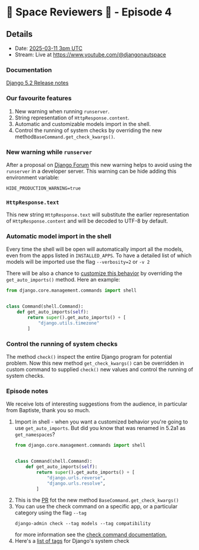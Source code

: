 # 🚀 Space Reviewers 👾 - Episode 4

## Details

- Date: [2025-03-11 3pm UTC](https://time.is/compare/1500_11_March_2025_UTC)
- Stream: Live at https://www.youtube.com/@djangonautspace

### Documentation
[Django 5.2 Release notes](https://docs.djangoproject.com/en/dev/releases/5.2/)

### Our favourite features

1. New warning when running `runserver`.
2. String representation of `HttpResponse.content`.
3. Automatic and customizable models import in the shell.
4. Control the running of system checks by overriding the new method`BaseCommand.get_check_kwargs()`.

### New warning while `runserver`
After a proposal on [Django Forum](https://forum.djangoproject.com/t/proposal-borrow-warning-from-werkzeug-for-runserver/32668/5) this new warning helps to avoid using the `runserver` in a developer server.
This warning can be hide adding this environment variable:
```shell
HIDE_PRODUCTION_WARNING=true
```

### `HttpResponse.text`
This new string `HttpResponse.text` will substitute the earlier representation of `HttpResponse.content` and will be decoded to UTF-8 by default.

### Automatic model import in the shell
Every time the shell will be open will automatically import all the models, even from the apps listed in `INSTALLED_APPS`.
To have a detailed list of which models will be imported use the flag `--verbosity=2` or `-v 2`

There will be also a chance to [customize this behavior](https://docs.djangoproject.com/en/dev/howto/custom-shell/#customizing-shell-auto-imports) by overriding the `get_auto_imports()` method.
Here an example:
```python
from django.core.management.commands import shell


class Command(shell.Command):
    def get_auto_imports(self):
        return super().get_auto_imports() + [
            "django.utils.timezone"
        ]
```

### Control the running of system checks
The method `check()` inspect the entire Django program for potential problem.
Now this new method `get_check_kwargs()` can be overridden in custom command to supplied `check()` new values and control the running of system checks.


### Episode notes
We receive lots of interesting suggestions from the audience, in particular from Baptiste, thank you so much.

1. Import in shell - when you want a customized behavior you're going to use `get_auto_imports`. But did you know that was renamed in 5.2a1 as `get_namespaces`?
    ```python
    from django.core.management.commands import shell
    
    
    class Command(shell.Command):
        def get_auto_imports(self):
            return super().get_auto_imports() + [
                "django.urls.reverse",
                "django.urls.resolve",
            ]
    ```
2. This is the [PR](https://github.com/django/django/commit/2ce4545de1791d6ed2405cb0657401e179bc5357#diff-47bba021b3e59f7fa8780295371d9a995dfbb832bbbd94cea4a859c51ae4542e) fot the new method `BaseCommand.get_check_kwargs()`
3. You can use the check command on a specific app, or a particular category using the flag `--tag` 
    ```
    django-admin check --tag models --tag compatibility
    ```
    for more information see the [check command documentation.](https://docs.djangoproject.com/en/5.1/ref/django-admin/#cmdoption-check-tag)
4. Here's a [list of tags](https://docs.djangoproject.com/en/5.1/ref/checks/#builtin-tags) for Django's system check